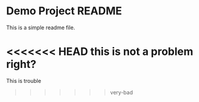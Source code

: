 # Demo Project README

This is a simple readme file.

<<<<<<< HEAD
this is not a problem right?
=======
This is trouble
>>>>>>> very-bad
